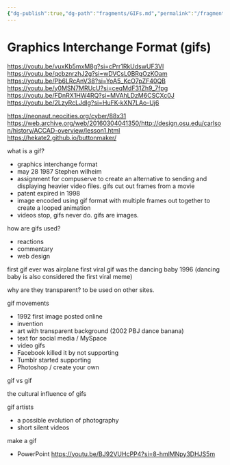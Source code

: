 ```yaml
---
{"dg-publish":true,"dg-path":"fragments/GIFs.md","permalink":"/fragments/gi-fs/","created":"2024-12-16T17:47:22.262-05:00","updated":"2025-03-22T20:59:38.677-04:00"}
---
```



# Graphics Interchange Format (gifs)

https://youtu.be/vuxKb5mxM8g?si=cPrr1RkUdswUF3Vl
https://youtu.be/qcbznrzhJ2g?si=wDVCsL0BRgOzKOam
https://youtu.be/Pb6LRcAnV38?si=YoA5_KcO7pZF40QB
https://youtu.be/y0MSN7MRUcU?si=ceqMdF31Zh9_7fpg
https://youtu.be/FDnRX1HW4RQ?si=MVAhLDzM6CSCXc0J
https://youtu.be/2LzyRcLJdlg?si=HuFK-kXN7LAo-Uj6

https://neonaut.neocities.org/cyber/88x31
https://web.archive.org/web/20160304041350/http://design.osu.edu/carlson/history/ACCAD-overview/lesson1.html
https://hekate2.github.io/buttonmaker/

what is a gif?
- graphics interchange format 
- may 28 1987 Stephen wilheim
- assignment for compuserve to create an alternative to sending and displaying heavier video files. gifs cut out frames from a movie
- patent expired in 1998
- image encoded using gif format with multiple frames out together to create a looped animation 
- videos stop, gifs never do. gifs are images.

how are gifs used?
- reactions 
- commentary 
- web design 

first gif ever was airplane
first viral gif was the dancing baby 1996 (dancing baby is also considered the first viral meme)

why are they transparent? to be used on other sites.

gif movements 
- 1992 first image posted online 
- invention
- art with transparent background (2002 PBJ dance banana)
- text for social media / MySpace 
- video gifs
- Facebook killed it by not supporting
- Tumblr started supporting 
- Photoshop / create your own


gif vs gif

the cultural influence of gifs

gif artists
- a possible evolution of photography 
- short silent videos


make a gif
- PowerPoint https://youtu.be/BJ92VUHcPP4?si=8-hmlMNpy3DHJS5m
